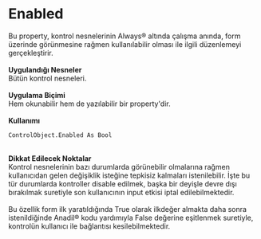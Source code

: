 # Enabled

Bu property, kontrol nesnelerinin Always® altında çalışma anında, form üzerinde görünmesine rağmen kullanılabilir olması ile ilgili düzenlemeyi gerçekleştirir.\
\
**Uygulandığı Nesneler**\
Bütün kontrol nesneleri.\
\
**Uygulama Biçimi**\
Hem okunabilir hem de yazılabilir bir property'dir.\
\
**Kullanımı**

```
ControlObject.Enabled As Bool
```

\
**Dikkat Edilecek Noktalar**\
Kontrol nesnelerinin bazı durumlarda görünebilir olmalarına rağmen kullanıcıdan gelen değişiklik isteğine tepkisiz kalmaları istenilebilir. İşte bu tür durumlarda kontroller disable edilmek, başka bir deyişle devre dışı bırakılmak suretiyle son kullanıcının input etkisi iptal edilebilmektedir.\
\
Bu özellik form ilk yaratıldığında True olarak ilkdeğer almakta daha sonra istenildiğinde Anadil® kodu yardımıyla False değerine eşitlenmek suretiyle, kontrolün kullanıcı ile bağlantısı kesilebilmektedir.
